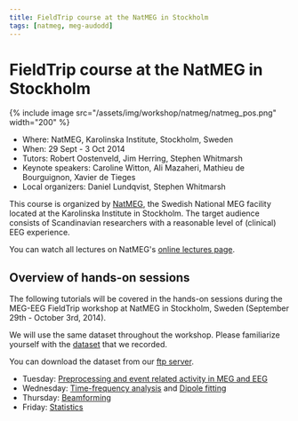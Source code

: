 ```yaml
---
title: FieldTrip course at the NatMEG in Stockholm
tags: [natmeg, meg-audodd]
---
```


# FieldTrip course at the NatMEG in Stockholm

{% include image src="/assets/img/workshop/natmeg/natmeg_pos.png" width="200" %}

- Where: NatMEG, Karolinska Institute, Stockholm, Sweden
- When: 29 Sept - 3 Oct 2014
- Tutors: Robert Oostenveld, Jim Herring, Stephen Whitmarsh
- Keynote speakers: Caroline Witton, Ali Mazaheri, Mathieu de Bourguignon, Xavier de Tieges
- Local organizers: Daniel Lundqvist, Stephen Whitmarsh

This course is organized by [NatMEG](http://www.natmeg.se), the Swedish National MEG facility located at the Karolinska Institute in Stockholm. The target audience consists of Scandinavian researchers with a reasonable level of (clinical) EEG experience.

You can watch all lectures on NatMEG's [online lectures page](http://natmeg.se/learnaboutmeg/meglectures/index.html).

## Overview of hands-on sessions

The following tutorials will be covered in the hands-on sessions during the MEG-EEG FieldTrip workshop at NatMEG in Stockholm, Sweden (September 29th - October 3rd, 2014).

We will use the same dataset throughout the workshop. Please familiarize yourself with the [dataset](/workshop/natmeg/meg_audodd) that we recorded.

You can download the dataset from our [ftp server](ftp://ftp.fieldtriptoolbox.org/pub/fieldtrip/workshop/natmeg/).

- Tuesday: [Preprocessing and event related activity in MEG and EEG](/workshop/natmeg/preprocessing)
- Wednesday: [Time-frequency analysis](/workshop/natmeg/timefrequency) and [Dipole fitting](/workshop/natmeg/dipolefitting)
- Thursday: [Beamforming](/workshop/natmeg/beamforming)
- Friday: [Statistics](/workshop/natmeg/statistics)
